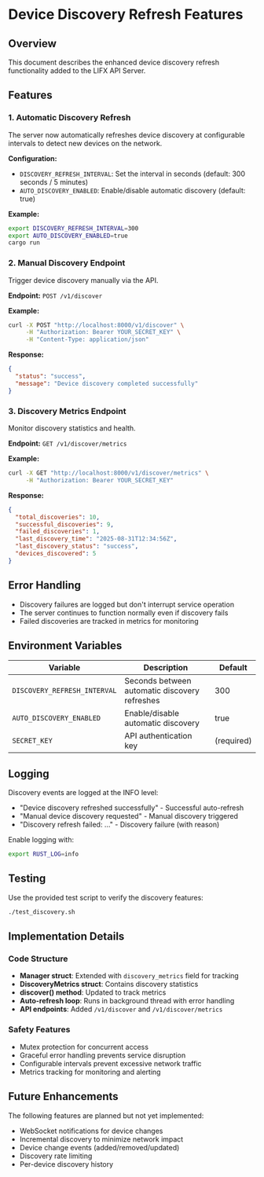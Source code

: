 # Device Discovery Refresh Features

## Overview
This document describes the enhanced device discovery refresh functionality added to the LIFX API Server.

## Features

### 1. Automatic Discovery Refresh
The server now automatically refreshes device discovery at configurable intervals to detect new devices on the network.

**Configuration:**
- `DISCOVERY_REFRESH_INTERVAL`: Set the interval in seconds (default: 300 seconds / 5 minutes)
- `AUTO_DISCOVERY_ENABLED`: Enable/disable automatic discovery (default: true)

**Example:**
```bash
export DISCOVERY_REFRESH_INTERVAL=300
export AUTO_DISCOVERY_ENABLED=true
cargo run
```

### 2. Manual Discovery Endpoint
Trigger device discovery manually via the API.

**Endpoint:** `POST /v1/discover`

**Example:**
```bash
curl -X POST "http://localhost:8000/v1/discover" \
     -H "Authorization: Bearer YOUR_SECRET_KEY" \
     -H "Content-Type: application/json"
```

**Response:**
```json
{
  "status": "success",
  "message": "Device discovery completed successfully"
}
```

### 3. Discovery Metrics Endpoint
Monitor discovery statistics and health.

**Endpoint:** `GET /v1/discover/metrics`

**Example:**
```bash
curl -X GET "http://localhost:8000/v1/discover/metrics" \
     -H "Authorization: Bearer YOUR_SECRET_KEY"
```

**Response:**
```json
{
  "total_discoveries": 10,
  "successful_discoveries": 9,
  "failed_discoveries": 1,
  "last_discovery_time": "2025-08-31T12:34:56Z",
  "last_discovery_status": "success",
  "devices_discovered": 5
}
```

## Error Handling
- Discovery failures are logged but don't interrupt service operation
- The server continues to function normally even if discovery fails
- Failed discoveries are tracked in metrics for monitoring

## Environment Variables

| Variable | Description | Default |
|----------|-------------|---------|
| `DISCOVERY_REFRESH_INTERVAL` | Seconds between automatic discovery refreshes | 300 |
| `AUTO_DISCOVERY_ENABLED` | Enable/disable automatic discovery | true |
| `SECRET_KEY` | API authentication key | (required) |

## Logging
Discovery events are logged at the INFO level:
- "Device discovery refreshed successfully" - Successful auto-refresh
- "Manual device discovery requested" - Manual discovery triggered
- "Discovery refresh failed: ..." - Discovery failure (with reason)

Enable logging with:
```bash
export RUST_LOG=info
```

## Testing
Use the provided test script to verify the discovery features:
```bash
./test_discovery.sh
```

## Implementation Details

### Code Structure
- **Manager struct**: Extended with `discovery_metrics` field for tracking
- **DiscoveryMetrics struct**: Contains discovery statistics
- **discover() method**: Updated to track metrics
- **Auto-refresh loop**: Runs in background thread with error handling
- **API endpoints**: Added `/v1/discover` and `/v1/discover/metrics`

### Safety Features
- Mutex protection for concurrent access
- Graceful error handling prevents service disruption
- Configurable intervals prevent excessive network traffic
- Metrics tracking for monitoring and alerting

## Future Enhancements
The following features are planned but not yet implemented:
- WebSocket notifications for device changes
- Incremental discovery to minimize network impact
- Device change events (added/removed/updated)
- Discovery rate limiting
- Per-device discovery history